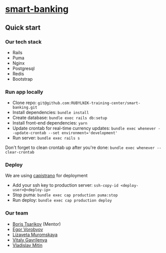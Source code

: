 # [smart-banking](https://smartbanking-epam.ru/)
## Quick start

### Our tech stack
* Rails
* Puma
* Nginx
* Postgresql
* Redis
* Bootstrap

### Run app locally
* Clone repo: `git@github.com:RUBYLNIK-training-center/smart-banking.git`
* Install dependencies: `bundle install` 
* Create database: `bundle exec rails db:setup`
* Install front-end dependencies: `yarn`
* Update crontab for real-time currency updates: `bundle exec whenever --update-crontab --set environment='development'`
* Run server: `bundle exec rails s`

Don't forget to clean crontab up after you're done: `bundle exec whenever --clear-crontab`

### Deploy
We are using [capistrano](https://github.com/capistrano/capistrano) for deployment

* Add your ssh key to production server: `ssh-copy-id <deploy-user>@<deploy-ip>`
* Stop puma: `bundle exec cap production puma:stop`
* Run deploy: `bundle exec cap production deploy`

### Our team
* [Boris Tsarikov](https://github.com/B0RlS) (Mentor)
* [Egor Vorobyov](https://github.com/Captain-Vorobey)
* [Lizaveta Muromskaya](https://github.com/lizamuromskaya)
* [Vitaly Gavrilenya](https://github.com/vitalygv)
* [Vladislav Mitin](https://github.com/m3xq)
